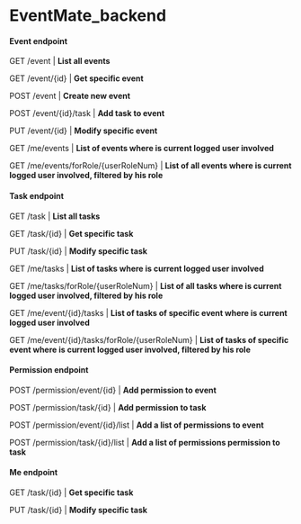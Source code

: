 # EventMate_backend

#### Event endpoint
GET /event | **List all events**

GET /event/{id} | **Get specific event** 

POST /event | **Create new event**

POST /event/{id}/task | **Add task to event**

PUT /event/{id} | **Modify specific event**

GET /me/events | **List of events where is current logged user involved**

GET /me/events/forRole/{userRoleNum} | **List of all events where is current logged user involved, filtered by his role**

#### Task endpoint
GET /task | **List all tasks** 

GET /task/{id} | **Get specific task** 

PUT /task/{id} | **Modify specific task**

GET /me/tasks | **List of tasks where is current logged user involved**

GET /me/tasks/forRole/{userRoleNum} | **List of all tasks where is current logged user involved, filtered by his role**

GET /me/event/{id}/tasks | **List of tasks of specific event where is current logged user involved**

GET /me/event/{id}/tasks/forRole/{userRoleNum} | **List of tasks of specific event where is current logged user involved, filtered by his role**

#### Permission endpoint
POST /permission/event/{id} | **Add permission to event**

POST /permission/task/{id} | **Add permission to task**

POST /permission/event/{id}/list | **Add a list of permissions to event**

POST /permission/task/{id}/list | **Add a list of permissions permission to task**


#### Me endpoint
 

GET /task/{id} | **Get specific task** 

PUT /task/{id} | **Modify specific task**